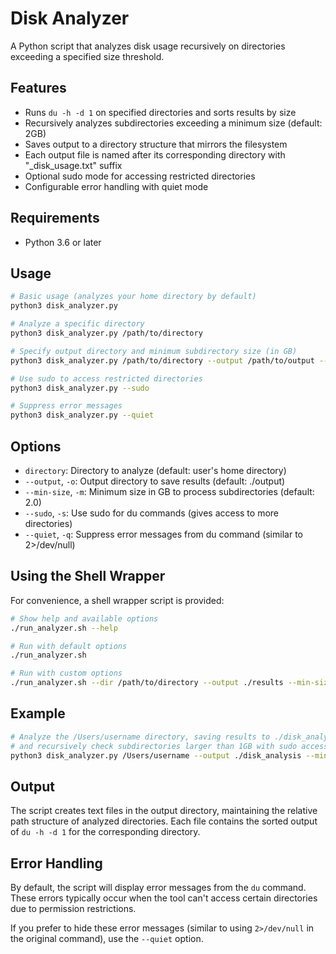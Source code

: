 # Disk Analyzer

A Python script that analyzes disk usage recursively on directories exceeding a specified size threshold.

## Features

- Runs `du -h -d 1` on specified directories and sorts results by size
- Recursively analyzes subdirectories exceeding a minimum size (default: 2GB)
- Saves output to a directory structure that mirrors the filesystem
- Each output file is named after its corresponding directory with "_disk_usage.txt" suffix
- Optional sudo mode for accessing restricted directories
- Configurable error handling with quiet mode

## Requirements

- Python 3.6 or later

## Usage

```bash
# Basic usage (analyzes your home directory by default)
python3 disk_analyzer.py

# Analyze a specific directory
python3 disk_analyzer.py /path/to/directory

# Specify output directory and minimum subdirectory size (in GB)
python3 disk_analyzer.py /path/to/directory --output /path/to/output --min-size 1.5

# Use sudo to access restricted directories
python3 disk_analyzer.py --sudo

# Suppress error messages
python3 disk_analyzer.py --quiet
```

## Options

- `directory`: Directory to analyze (default: user's home directory)
- `--output`, `-o`: Output directory to save results (default: ./output)
- `--min-size`, `-m`: Minimum size in GB to process subdirectories (default: 2.0)
- `--sudo`, `-s`: Use sudo for du commands (gives access to more directories)
- `--quiet`, `-q`: Suppress error messages from du command (similar to 2>/dev/null)

## Using the Shell Wrapper

For convenience, a shell wrapper script is provided:

```bash
# Show help and available options
./run_analyzer.sh --help

# Run with default options
./run_analyzer.sh

# Run with custom options
./run_analyzer.sh --dir /path/to/directory --output ./results --min-size 1.0 --sudo --quiet
```

## Example

```bash
# Analyze the /Users/username directory, saving results to ./disk_analysis
# and recursively check subdirectories larger than 1GB with sudo access
python3 disk_analyzer.py /Users/username --output ./disk_analysis --min-size 1 --sudo
```

## Output

The script creates text files in the output directory, maintaining the relative path structure of analyzed directories. Each file contains the sorted output of `du -h -d 1` for the corresponding directory.

## Error Handling

By default, the script will display error messages from the `du` command. These errors typically occur when the tool can't access certain directories due to permission restrictions.

If you prefer to hide these error messages (similar to using `2>/dev/null` in the original command), use the `--quiet` option. 